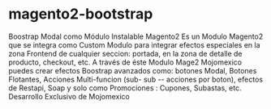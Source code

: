 # magento2-bootstrap
Boostrap Modal como Módulo Instalable Magento2
Es un Modulo Magento2 que se integra como Custom Modulo para integrar efectos especiales en la zona Frontend de cualquier seccion: portada, en la zona de detalle de producto, checkout, etc. A través de éste Modulo Mage2 Mojomexico puedes crear efectos Boostrap avanzados como: botones Modal, Botones Flotantes, Acciones Multi-funcion (sub- sub -- acciones por boton), efectos de Restapi, Soap y solo como Promociones : Cupones, Subastas, etc. Desarrollo Exclusivo de Mojomexico
